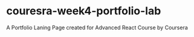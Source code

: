 # couresra-week4-portfolio-lab

A Portfolio Laning Page created for Advanced React Course by Coursera
